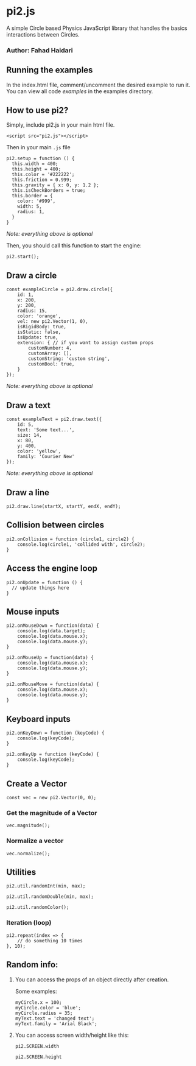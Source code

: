 # pi2.js
A simple Circle based Physics JavaScript library that handles the basics interactions between Circles.

### Author: Fahad Haidari

## Running the examples
In the index.html file, comment/uncomment the desired example to run it. You can view all code *examples* in the examples directory.

## How to use pi2?

Simply, include pi2.js in your main html file.

```<script src="pi2.js"></script>```

Then in your main `.js` file

```
pi2.setup = function () {
  this.width = 400;
  this.height = 400;
  this.color = '#222222';
  this.friction = 0.999;
  this.gravity = { x: 0, y: 1.2 };
  this.isCheckBorders = true;
  this.border = {
    color: '#999',
    width: 5,
    radius: 1,
  }
}

```
*Note: everything above is optional*

Then, you should call this function to start the engine:

```pi2.start();```

## Draw a circle

```
const exampleCircle = pi2.draw.circle({
    id: 1,
    x: 200,
    y: 200,
    radius: 15,
    color: 'orange',
    vel: new pi2.Vector(1, 0),
    isRigidBody: true,
    isStatic: false,
    isUpdate: true,
    extension: { // if you want to assign custom props
        customNumber: 4,
        customArray: [],
        customString: 'custom string',
        customBool: true,
    }
});
```
*Note: everything above is optional*

## Draw a text

```
const exampleText = pi2.draw.text({ 
    id: 5,
    text: 'Some text...',
    size: 14,
    x: 80,
    y: 400,
    color: 'yellow',
    family: 'Courier New'
});
```
*Note: everything above is optional*

## Draw a line
```
pi2.draw.line(startX, startY, endX, endY);
```

## Collision between circles

```
pi2.onCollision = function (circle1, circle2) {
    console.log(circle1, 'collided with', circle2);
}
```

## Access the engine loop

```
pi2.onUpdate = function () {
  // update things here
}
```

## Mouse inputs

```
pi2.onMouseDown = function(data) {
    console.log(data.target);
    console.log(data.mouse.x);
    console.log(data.mouse.y);
}

pi2.onMouseUp = function(data) {
    console.log(data.mouse.x);
    console.log(data.mouse.y);
}

pi2.onMouseMove = function(data) {
    console.log(data.mouse.x);
    console.log(data.mouse.y);
}
```

## Keyboard inputs

```
pi2.onKeyDown = function (keyCode) {
    console.log(keyCode);
}

pi2.onKeyUp = function (keyCode) {
    console.log(keyCode);
}

```

## Create a Vector

```
const vec = new pi2.Vector(0, 0);
```

### Get the magnitude of a Vector

```
vec.magnitude();
```

### Normalize a vector

```
vec.normalize();
```

## Utilities

```
pi2.util.randomInt(min, max);
```

```
pi2.util.randomDouble(min, max);
```

```
pi2.util.randomColor();
```

### Iteration (loop)

```
pi2.repeat(index => {
    // do something 10 times
}, 10);
```

## Random info:

1. You can access the props of an object directly after creation.

    Some examples: 

    ```
    myCircle.x = 100;
    myCircle.color = 'blue';
    myCircle.radius = 35;
    myText.text = 'changed text';
    myText.family = 'Arial Black';
    ```

2. You can access screen width/height like this:

    ```
    pi2.SCREEN.width

    pi2.SCREEN.height
    ```
